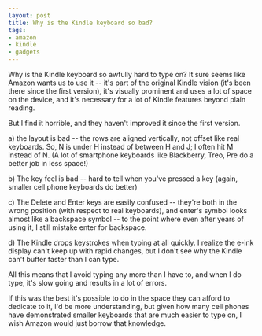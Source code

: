 ```yaml
---
layout: post
title: Why is the Kindle keyboard so bad?
tags:
- amazon
- kindle
- gadgets
---
```

Why is the Kindle keyboard so awfully hard to type on? It sure seems like
Amazon wants us to use it -- it's part of the original Kindle vision (it's
been there since the first version), it's visually prominent and uses a lot of
space on the device, and it's necessary for a lot of Kindle features beyond
plain reading.

But I find it horrible, and they haven't improved it since the first version.

a) the layout is bad -- the rows are aligned vertically, not offset like real
keyboards. So, N is under H instead of between H and J; I often hit M instead
of N. (A lot of smartphone keyboards like Blackberry, Treo, Pre do a better
job in less space!)

b) The key feel is bad -- hard to tell when you've pressed a key (again,
smaller cell phone keyboards do better)

c) The Delete and Enter keys are easily confused -- they're both in the wrong
position (with respect to real keyboards), and enter's symbol looks almost
like a backspace symbol -- to the point where even after years of using it, I
still mistake enter for backspace.

d) The Kindle drops keystrokes when typing at all quickly. I realize the e-ink
display can't keep up with rapid changes, but I don't see why the Kindle can't
buffer faster than I can type.

All this means that I avoid typing any more than I have to, and when I do
type, it's slow going and results in a lot of errors.

If this was the best it's possible to do in the space they can afford to
dedicate to it, I'd be more understanding, but given how many cell phones have
demonstrated smaller keyboards that are much easier to type on, I wish Amazon
would just borrow that knowledge.

